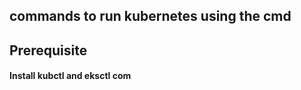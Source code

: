## commands to run kubernetes using the cmd

## Prerequisite

#### Install kubctl and eksctl com

#### 
